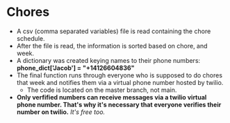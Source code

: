 # Chores
- A csv (comma separated variables) file is read containing the chore schedule.
- After the file is read, the information is sorted based on chore, and week.
- A dictionary was created keying names to their phone numbers:
    **phone_dict['Jacob'] = "+14126604836"**
- The final function runs through everyone who is supposed to do chores that week and notifies them via a virtual phone number hosted by twilio.
   - The code is located on the master branch, not main.
- **Only verfified numbers can receive messages via a twilio virtual phone number. That's why it's necessary that everyone verifies their number on twilio.** *It's free too.*


